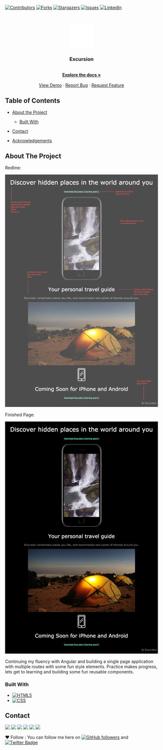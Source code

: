 [![Contributors][contributors-shield]][contributors-url]
[![Forks][forks-shield]][forks-url]
[![Stargazers][stars-shield]][stars-url]
[![Issues][issues-shield]][issues-url]
[![LinkedIn][linkedin-shield]][linkedin]

<br />
<p align="center">
  <a href="https://github.com/JoshSevy/cademy-excursion)">
    <img src="resources/images/phone.png" alt="Logo" width="80" height="80">
  </a>

  <h3 align="center">Excursion</h3>

  <p align="center">
    <br />
    <a href="https://github.com/JoshSevy/cademy-excursion"><strong>Explore the docs »</strong></a>
    <br />
    <br />
    <a href="https://joshsevy.github.io/cademy-excursion/">View Demo</a>
    ·
    <a href="https://github.com/JoshSevy/cademy-excursion/issues">Report Bug</a>
    ·
    <a href="https://github.com/JoshSevy/cademy-excursion/issues">Request Feature</a>
  </p>
</p>

## Table of Contents

- [About the Project](#about-the-project)
  - [Built With](#built-with)

- [Contact](#contact)
- [Acknowledgements](#acknowledgements)

<!-- ABOUT THE PROJECT -->

## About The Project

Redline:

![mock-up](assets/excursion_redline.png)

Finished Page:

![finished](assets/excursion.png)


Continuing my fluency with Angular and building a single page application with multiple routes with some fun style elements. Practice makes progress, lets get to learning and building some fun reusable components.

### Built With

- [![HTML5](https://img.shields.io/badge/-Typescript-black?style=flat-square&logo=typescript&logoColor=ffff3f)](https://typescriptlang.com)
- [![CSS](https://img.shields.io/badge/-Angular-black?style=flat-square&logo=Angular)](https://angular.io)


## Contact

[<img src="https://img.shields.io/badge/LinkedIn-joshua--sevy-informational?style=for-the-badge&labelColor=black&logo=linkedin&logoColor=0077b5&&color=0077b5"/>][linkedin]
[<img src="https://img.shields.io/badge/Outlook-joshuasevy@outlook.com-informational?style=for-the-badge&labelColor=black&logoColor=d14836&logo=microsoft&color=d14836"/>][outlook]
[<img src="https://img.shields.io/badge/Github-JoshSevy-informational?style=for-the-badge&labelColor=black&logo=github&color=7d88e6"/>][github]
[<img src="https://img.shields.io/badge/HackerRank-Joshua_Sevy-informational?style=for-the-badge&labelColor=black&logo=hackerrank&color=7d88e6"/>][hackerrank]
[<img src="https://img.shields.io/badge/Stackoverflow-joshua--sevy-informational?style=for-the-badge&labelColor=black&logo=stackoverflow&logoColor=fe7a16&color=fe7a16"/>][stackoverflow]
[<img src="https://img.shields.io/badge/Twitter-@joshsevy-informational?style=for-the-badge&labelColor=black&logo=twitter&logoColor=#1DA1F2&color=1da1f2"/>][twitter]

❤️ Follow : You can follow me here on [![GitHub followers](https://img.shields.io/github/followers/JoshSevy?label=Follow&style=social)](https://github.com/JoshSevy/?tab=follow) and [![Twitter Badge](https://img.shields.io/badge/-@joshsevy-1ca0f1?style=flat-square&labelColor=1ca0f1&logo=twitter&logoColor=white&link=https://twitter.com/JoshSevy)](https://twitter.com/JoshSevy)


<!-- MARKDOWN LINKS & IMAGES -->
<!-- https://www.markdownguide.org/basic-syntax/#reference-style-links -->

[contributors-shield]: https://img.shields.io/github/contributors/JoshSevy/cademy-excursion.svg?style=flat-square
[contributors-url]: https://github.com/JoshSevy/cademy-excursion/graphs/contributors
[forks-shield]: https://img.shields.io/github/forks/JoshSevy/cademy-excursion.svg?style=flat-square
[forks-url]: https://github.com/JoshSevy/cademy-excursion/network/members
[stars-shield]: https://img.shields.io/github/stars/JoshSevy/cademy-excursion.svg?style=flat-square
[stars-url]: https://github.com/JoshSevy/cademy-excursion/stargazers
[issues-shield]: https://img.shields.io/github/issues/JoshSevy/cademy-excursion.svg?style=flat-square
[issues-url]: https://github.com/JoshSevy/cademy-excursion/issues
[license-shield]: https://img.shields.io/github/license/JoshSevy/cademy-excursion.svg?style=flat-square
[license-url]: https://github.com/JoshSevy/cademy-excursion/blob/master/LICENSE.txt
[linkedin-shield]: https://img.shields.io/badge/-LinkedIn-black.svg?style=flat-square&logo=linkedin&colorB=555

<!-- Personal Definitions  -->

[linkedin]: https://www.linkedin.com/in/joshua-sevy
[outlook]: mailto:joshuasevy@outlook.com
[stackoverflow]: https://stackoverflow.com/users/12935748/joshuasevy
[github]: https://github.com/JoshSevy
[twitter]: https://twitter.com/joshsevy
[hackerrank]: https://www.hackerrank.com/joshuasevy
